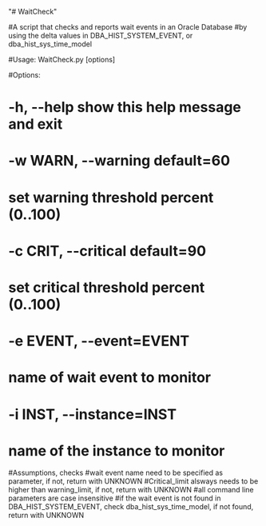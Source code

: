 "# WaitCheck" 


#A script that checks and reports wait events in an Oracle Database 
#by using the delta values in DBA_HIST_SYSTEM_EVENT, or dba_hist_sys_time_model 

#Usage: WaitCheck.py [options]

#Options:
#  -h, --help            show this help message and exit
#  -w WARN, --warning  default=60
#                        set warning threshold percent (0..100)
#  -c CRIT, --critical default=90
#                        set critical threshold percent (0..100)
#  -e EVENT, --event=EVENT
#                        name of wait event to monitor
#  -i INST, --instance=INST
#                        name of the instance to monitor


#Assumptions, checks
#wait event name need to be specified as parameter, if not, return with UNKNOWN
#Critical_limit alsways needs to be higher than warning_limit, if not, return with UNKNOWN
#all command line parameters are case insensitive
#if the wait event is not found in DBA_HIST_SYSTEM_EVENT, check  dba_hist_sys_time_model, if not found, return with UNKNOWN
